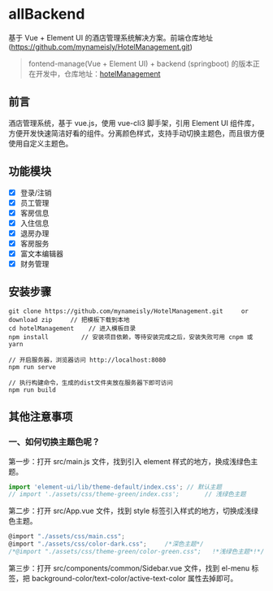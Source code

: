# allBackend

基于 Vue + Element UI 的酒店管理系统解决方案。前端仓库地址(https://github.com/mynameisly/HotelManagement.git)

> fontend-manage(Vue + Element UI) + backend (springboot) 的版本正在开发中，仓库地址：[hotelManagement](http://120.24.186.190/XXX)

## 前言

酒店管理系统，基于 vue.js，使用 vue-cli3 脚手架，引用 Element UI 组件库，方便开发快速简洁好看的组件。分离颜色样式，支持手动切换主题色，而且很方便使用自定义主题色。

## 功能模块

-   [x] 登录/注销
-   [x] 员工管理
-   [x] 客房信息
-   [x] 入住信息
-   [x] 退房办理
-   [x] 客房服务
-   [x] 富文本编辑器
-   [x] 财务管理

## 安装步骤

```
git clone https://github.com/mynameisly/HotelManagement.git     or download zip     // 把模板下载到本地
cd hotelManagement    // 进入模板目录
npm install         // 安装项目依赖，等待安装完成之后，安装失败可用 cnpm 或 yarn

// 开启服务器，浏览器访问 http://localhost:8080
npm run serve

// 执行构建命令，生成的dist文件夹放在服务器下即可访问
npm run build
```

## 其他注意事项

### 一、如何切换主题色呢？

第一步：打开 src/main.js 文件，找到引入 element 样式的地方，换成浅绿色主题。

```javascript
import 'element-ui/lib/theme-default/index.css'; // 默认主题
// import './assets/css/theme-green/index.css';       // 浅绿色主题
```

第二步：打开 src/App.vue 文件，找到 style 标签引入样式的地方，切换成浅绿色主题。

```javascript
@import "./assets/css/main.css";
@import "./assets/css/color-dark.css";     /*深色主题*/
/*@import "./assets/css/theme-green/color-green.css";   !*浅绿色主题*!*/
```

第三步：打开 src/components/common/Sidebar.vue 文件，找到 el-menu 标签，把 background-color/text-color/active-text-color 属性去掉即可。

